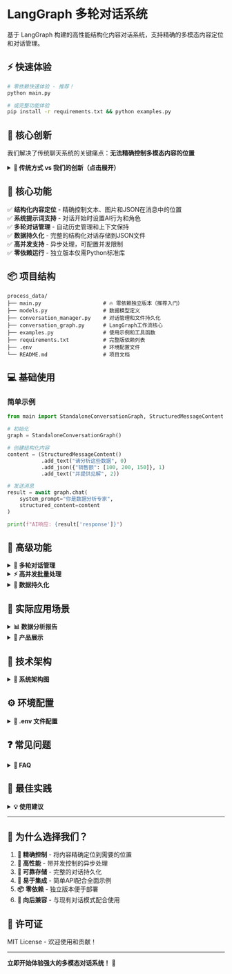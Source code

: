 # LangGraph 多轮对话系统

基于 LangGraph 构建的高性能结构化内容对话系统，支持精确的多模态内容定位和对话管理。

## ⚡ 快速体验

```bash
# 零依赖快速体验 - 推荐！
python main.py

# 或完整功能体验
pip install -r requirements.txt && python examples.py
```

## 🌟 核心创新

我们解决了传统聊天系统的关键痛点：**无法精确控制多模态内容的位置**

<details>
<summary><b>📖 传统方式 vs 我们的创新（点击展开）</b></summary>

### ❌ 传统方式的局限
```python
# 固定顺序：文本 → 图片 → JSON，无法自定义
await chat(text="分析这个", images=["chart.png"], json_data={"metric": 95})
```

### ✅ 我们的创新方案
```python
# 🎯 精确位置控制 - 内容可以任意顺序排列！
content = (StructuredMessageContent()
           .add_text("首先查看概述图表", 0)
           .add_image("overview.png", 1)
           .add_text("关键指标分析", 2)  
           .add_json({"revenue": 1000000, "growth": "15%"}, 3)
           .add_text("详细趋势见下图", 4)
           .add_image("trend.png", 5))

await graph.chat(structured_content=content)
```

</details>

## 🎯 核心功能

✅ **结构化内容定位** - 精确控制文本、图片和JSON在消息中的位置  
✅ **系统提示词支持** - 对话开始时设置AI行为和角色  
✅ **多轮对话管理** - 自动历史管理和上下文保持  
✅ **数据持久化** - 完整的结构化对话存储到JSON文件  
✅ **高并发支持** - 异步处理，可配置并发限制  
✅ **零依赖运行** - 独立版本仅需Python标准库  

## 📦 项目结构

```
process_data/
├── main.py                    # 🔥 零依赖独立版本（推荐入门）
├── models.py                  # 数据模型定义
├── conversation_manager.py    # 对话管理和文件持久化
├── conversation_graph.py      # LangGraph工作流核心
├── examples.py                # 使用示例和工具函数
├── requirements.txt           # 完整版依赖列表
├── .env                       # 环境配置文件
└── README.md                  # 项目文档
```

## 💻 基础使用

### 简单示例
```python
from main import StandaloneConversationGraph, StructuredMessageContent

# 初始化
graph = StandaloneConversationGraph()

# 创建结构化内容
content = (StructuredMessageContent()
           .add_text("请分析这些数据", 0)
           .add_json({"销售额": [100, 200, 150]}, 1)
           .add_text("并提供见解", 2))

# 发送消息
result = await graph.chat(
    system_prompt="你是数据分析专家",
    structured_content=content
)

print(f"AI响应: {result['response']}")
```

## 🚀 高级功能

<details>
<summary><b>🎯 多轮对话管理</b></summary>

```python
# 第一轮对话
response1 = await graph.chat(
    structured_content=content1,
    conversation_id="session_123"
)

# 第二轮对话 - 自动保持上下文
response2 = await graph.chat(
    structured_content=content2,
    conversation_id="session_123"  # 相同ID，自动继续对话
)

# 查看完整历史
history = graph.manager.get_conversation_history("session_123")
```

</details>

<details>
<summary><b>⚡ 高并发批量处理</b></summary>

```python
import asyncio

async def process_multiple_conversations():
    tasks = []
    
    # 创建10个并发对话任务
    for i in range(10):
        task = graph.chat(
            structured_content=create_content_for_task(i),
            conversation_id=f"batch_task_{i}"
        )
        tasks.append(task)
    
    # 并发执行，最多5个同时进行
    results = await asyncio.gather(*tasks)
    return results

# 运行批量处理
results = await process_multiple_conversations()
```

</details>

<details>
<summary><b>💾 数据持久化</b></summary>

```python
# 对话自动保存到JSON文件
conversation_id = "important_meeting_001"
await graph.chat(content, conversation_id=conversation_id)

# 手动保存到文件
file_path = await graph.manager.save_conversation_to_file(conversation_id)
print(f"对话已保存到: {file_path}")

# 保存的文件格式
{
    "conversation_id": "important_meeting_001",
    "system_prompt": "你是专业分析师...",
    "messages": [
        {
            "id": "msg_001", 
            "role": "user",
            "content": {...},  # 结构化内容
            "timestamp": "2025-08-28T10:30:00"
        }
    ],
    "created_at": "2025-08-28T10:30:00",
    "updated_at": "2025-08-28T10:35:00"
}
```

</details>

## 🎨 实际应用场景

<details>
<summary><b>📊 数据分析报告</b></summary>

```python
# 分析报告内容构建
report_content = (StructuredMessageContent()
    .add_text("📈 Q3业绩总览", 0)
    .add_image("q3_overview.png", 1)
    .add_text("核心指标：", 2)
    .add_json({
        "总收入": "¥5200万",
        "同比增长": "+12.5%",
        "净利润率": "18.3%",
        "客户增长": "+8.7%"
    }, 3)
    .add_text("市场分析：", 4)
    .add_image("market_analysis.png", 5)
    .add_text("下季度预测：", 6)
    .add_json({
        "预期收入": "¥5850万",
        "增长目标": "+12.5%",
        "风险因素": ["市场竞争", "成本上升"]
    }, 7))

# 设置专业分析师角色
analyst_prompt = """你是资深商业分析师，请基于提供的数据和图表，
给出专业的分析意见和建议。重点关注：
1. 关键趋势识别
2. 风险机会评估  
3. 具体行动建议"""

response = await graph.chat(
    structured_content=report_content,
    system_prompt=analyst_prompt
)
```

</details>

<details>
<summary><b>🚀 产品展示</b></summary>

```python
from examples import create_mixed_content

# 使用便捷函数创建内容
content = create_mixed_content(
    "🚀 新产品发布",
    {"image": "product_hero.jpg"},
    "产品特性：",
    {"json": {"price": "$299", "availability": "现货"}},
    "用户评价：",
    {"image": "customer_reviews.png"}
)
```

</details>

## 🔧 技术架构

<details>
<summary><b>📐 系统架构图</b></summary>

### LangGraph 工作流
```
用户输入 → [处理节点] → [生成节点] → [保存节点] → 返回结果
           ↓           ↓           ↓
        内容解析    AI生成响应   持久化存储
```

### 核心组件说明

| 组件 | 功能 | 特色 |
|------|------|------|
| `StructuredMessageContent` | 内容结构化管理 | 精确位置控制 |
| `ConversationManager` | 对话状态管理 | 内存+文件双重存储 |
| `ConversationGraph` | LangGraph工作流 | 三节点异步处理 |
| `MockLLM` | 模拟语言模型 | 测试和演示用 |

### 异步并发控制
- 基于 `asyncio.Semaphore` 的并发限制
- 默认最大并发数：5个对话
- 支持自定义并发参数

</details>

## ⚙️ 环境配置

<details>
<summary><b>🔐 .env 文件配置</b></summary>

```bash
# OpenAI API (如果使用真实LLM)
OPENAI_API_KEY=your_api_key_here

# 对话保存路径
CONVERSATION_SAVE_PATH=./conversations

# 并发限制
MAX_CONCURRENT_CONVERSATIONS=5

# 调试模式
DEBUG_MODE=true
```

### 依赖说明

#### 零依赖版本 (main.py)
- 仅使用Python标准库
- 包含MockLLM用于演示
- 适合快速测试和学习

#### 完整版本依赖
```bash
pip install langgraph>=0.0.45     # LangGraph核心
pip install langchain-core>=0.1.20  # LangChain基础
pip install pydantic>=2.0.0      # 数据验证
pip install aiofiles>=23.2.0     # 异步文件操作
```

</details>

## ❓ 常见问题

<details>
<summary><b>🤔 FAQ</b></summary>

### Q: 为什么需要结构化内容定位？
A: 传统聊天系统中，多模态内容（文本、图片、JSON）的顺序是固定的，无法实现精确的内容编排。我们的方案允许您像编辑文档一样精确控制每个元素的位置。

### Q: 独立版本和完整版本有什么区别？
A: 
- **独立版本** (`main.py`): 零依赖，使用MockLLM，适合学习和测试
- **完整版本**: 支持真实LLM接入，完整的异步文件操作，适合生产环境

### Q: 如何处理大量并发对话？
A: 系统内置异步并发控制，默认支持5个并发对话。可通过配置调整并发数量：
```python
graph = ConversationGraph(max_concurrent=10)
```

### Q: 对话数据如何备份？
A: 每个对话都会自动保存到 `./conversations/` 目录下的JSON文件，文件名格式为 `conversation_{id}_{timestamp}.json`

</details>

## 🎯 最佳实践

<details>
<summary><b>💡 使用建议</b></summary>

1. **内容组织**: 使用结构化内容时，合理规划文本、图片、JSON的顺序
2. **系统提示词**: 明确设定AI角色和期望的回答风格
3. **对话ID管理**: 使用有意义的conversation_id便于后续管理
4. **并发控制**: 根据系统资源合理设置并发数量
5. **错误处理**: 在生产环境中添加适当的异常处理

### 位置规划示例
```python
# 使用间隔便于插入
.add_text("引言", 0)
.add_text("主要内容", 10)  # 留出插入空间
.add_text("结论", 20)

# 用位置范围分组相关内容
# 引言: 0-9, 分析: 10-19, 结果: 20-29, 结论: 30-39
```

</details>

---

## 🎉 为什么选择我们？

1. **🎯 精确控制** - 将内容精确定位到需要的位置
2. **🚀 高性能** - 带并发控制的异步处理  
3. **💾 可靠存储** - 完整的对话持久化
4. **🔧 易于集成** - 简单API配合全面示例
5. **📦 零依赖** - 独立版本便于部署
6. **🔄 向后兼容** - 与现有对话模式配合使用

## 📄 许可证

MIT License - 欢迎使用和贡献！

---

**立即开始体验强大的多模态对话系统！** 🚀
